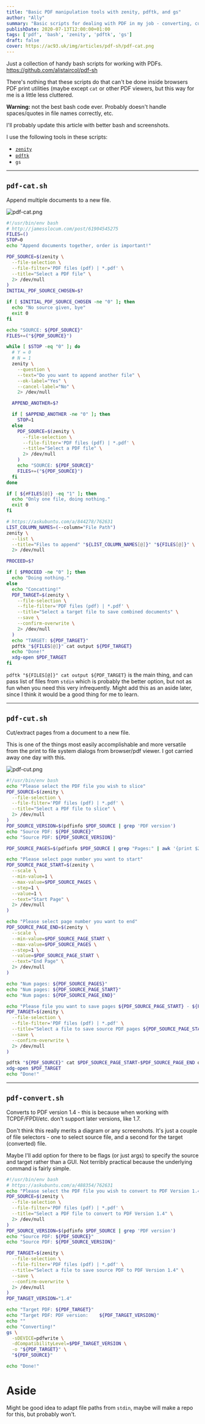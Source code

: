 ```yaml
---
title: "Basic PDF manipulation tools with zenity, pdftk, and gs"
author: "Ally"
summary: "Basic scripts for dealing with PDF in my job - converting, cutting and catting - throwing some `zenity` around `gs` and `pdftk`."
publishDate: 2020-07-13T12:00:00+01:00
tags: ['pdf', 'bash', 'zenity', 'pdftk', 'gs']
draft: false
cover: https://ac93.uk/img/articles/pdf-sh/pdf-cat.png
---
```


Just a collection of handy bash scripts for working with PDFs. https://github.com/alistaircol/pdf-sh

There's nothing that these scripts do that can't be done inside browsers PDF print utilities (maybe except `cat` or other PDF viewers, but this way for me is a little less cluttered.

**Warning:** not the best bash code ever. Probably doesn't handle spaces/quotes in file names correctly, etc.

I'll probably update this article with better bash and screenshots.

I use the following tools in these scripts:

* [`zenity`](https://linuxconfig.org/how-to-use-graphical-widgets-in-bash-scripts-with-zenity)
* [`pdftk`](https://linuxhint.com/install_pdftk_ubuntu/)
* `gs`

---

## `pdf-cat.sh`

Append multiple documents to a new file.

![pdf-cat.png](/img/articles/pdf-sh/pdf-cat.png)

```bash
#!/usr/bin/env bash
# http://jamesslocum.com/post/61904545275
FILES=()
STOP=0
echo "Append documents together, order is important!"

PDF_SOURCE=$(zenity \
  --file-selection \
  --file-filter='PDF files (pdf) | *.pdf' \
  --title="Select a PDF file" \
  2> /dev/null
)
INITIAL_PDF_SOURCE_CHOSEN=$?

if [ $INITIAL_PDF_SOURCE_CHOSEN -ne "0" ]; then
  echo "No source given, bye"
  exit 0
fi

echo "SOURCE: ${PDF_SOURCE}"
FILES+=("${PDF_SOURCE}")

while [ $STOP -eq "0" ]; do
  # Y = 0
  # N = 1
  zenity \
    --question \
    --text="Do you want to append another file" \
    --ok-label="Yes" \
    --cancel-label="No" \
    2> /dev/null

  APPEND_ANOTHER=$?

  if [ $APPEND_ANOTHER -ne "0" ]; then
    STOP=1
  else
    PDF_SOURCE=$(zenity \
      --file-selection \
      --file-filter='PDF files (pdf) | *.pdf' \
      --title="Select a PDF file" \
      2> /dev/null
    )
    echo "SOURCE: ${PDF_SOURCE}"
    FILES+=("${PDF_SOURCE}")
  fi
done

if [ ${#FILES[@]} -eq "1" ]; then
  echo "Only one file, doing nothing."
  exit 0
fi

# https://askubuntu.com/a/844278/762631
LIST_COLUMN_NAMES=(--column="File Path")
zenity \
  --list \
  --title="Files to append" "${LIST_COLUMN_NAMES[@]}" "${FILES[@]}" \
  2> /dev/null

PROCEED=$?

if [ $PROCEED -ne "0" ]; then
  echo "Doing nothing."
else
  echo "Concatting!"
  PDF_TARGET=$(zenity \
    --file-selection \
    --file-filter='PDF files (pdf) | *.pdf' \
    --title="Select a target file to save combined documents" \
    --save \
    --confirm-overwrite \
    2> /dev/null
  )
  echo "TARGET: ${PDF_TARGET}"
  pdftk "${FILES[@]}" cat output ${PDF_TARGET}
  echo "Done!"
  xdg-open $PDF_TARGET
fi
```

`pdftk "${FILES[@]}" cat output ${PDF_TARGET}` is the main thing, and can pass list of files from `stdin` which is probably the better option, but not as fun when you need this very infrequently. Might add this as an aside later, since I think it would be a good thing for me to learn.

---

## `pdf-cut.sh`

Cut/extract pages from a document to a new file.

This is one of the things most easily accomplishable and more versatile from the print to file system dialogs from browser/pdf viewer. I got carried away one day with this.

![pdf-cut.png](/img/articles/pdf-sh/pdf-cut.png)

```bash
#!/usr/bin/env bash
echo "Please select the PDF file you wish to slice"
PDF_SOURCE=$(zenity \
  --file-selection \
  --file-filter='PDF files (pdf) | *.pdf' \
  --title="Select a PDF file to slice" \
  2> /dev/null
)
PDF_SOURCE_VERSION=$(pdfinfo $PDF_SOURCE | grep 'PDF version')
echo "Source PDF: ${PDF_SOURCE}"
echo "Source PDF: ${PDF_SOURCE_VERSION}"

PDF_SOURCE_PAGES=$(pdfinfo $PDF_SOURCE | grep "Pages:" | awk '{print $2}')

echo "Please select page number you want to start"
PDF_SOURCE_PAGE_START=$(zenity \
  --scale \
  --min-value=1 \
  --max-value=$PDF_SOURCE_PAGES \
  --step=1 \
  --value=1 \
  --text="Start Page" \
  2> /dev/null
)

echo "Please select page number you want to end"
PDF_SOURCE_PAGE_END=$(zenity \
  --scale \
  --min-value=$PDF_SOURCE_PAGE_START \
  --max-value=$PDF_SOURCE_PAGES \
  --step=1 \
  --value=$PDF_SOURCE_PAGE_START \
  --text="End Page" \
  2> /dev/null
)

echo "Num pages: ${PDF_SOURCE_PAGES}"
echo "Num pages: ${PDF_SOURCE_PAGE_START}"
echo "Num pages: ${PDF_SOURCE_PAGE_END}"

echo "Please file you want to save pages ${PDF_SOURCE_PAGE_START} - ${PDF_SOURCE_PAGE_END}"
PDF_TARGET=$(zenity \
  --file-selection \
  --file-filter='PDF files (pdf) | *.pdf' \
  --title="Select a file to save source PDF pages ${PDF_SOURCE_PAGE_START} - ${PDF_SOURCE_PAGE_END}" \
  --save \
  --confirm-overwrite \
  2> /dev/null
)

pdftk "${PDF_SOURCE}" cat $PDF_SOURCE_PAGE_START-$PDF_SOURCE_PAGE_END output $PDF_TARGET 
xdg-open $PDF_TARGET
echo "Done!"
```

---

## `pdf-convert.sh`

Converts to PDF version 1.4 - this is because when working with TCPDF/FPDI/etc. don't support later versions, like 1.7.

Don't think this really merits a diagram or any screenshots. It's just a couple of file selectors - one to select source file, and a second for the target (converted) file.

Maybe I'll add option for there to be flags (or just args) to specify the source and target rather than a GUI. Not terribly practical because the underlying command is fairly simple. 

```bash
#!/usr/bin/env bash
# https://askubuntu.com/a/488354/762631
echo "Please select the PDF file you wish to convert to PDF Version 1.4"
PDF_SOURCE=$(zenity \
  --file-selection \
  --file-filter='PDF files (pdf) | *.pdf' \
  --title="Select a PDF file to convert to PDF Version 1.4" \
  2> /dev/null
)
PDF_SOURCE_VERSION=$(pdfinfo $PDF_SOURCE | grep 'PDF version')
echo "Source PDF: ${PDF_SOURCE}"
echo "Source PDF: ${PDF_SOURCE_VERSION}"

PDF_TARGET=$(zenity \
  --file-selection \
  --file-filter='PDF files (pdf) | *.pdf' \
  --title="Select a file to save source PDF to PDF Version 1.4" \
  --save \
  --confirm-overwrite \
  2> /dev/null
)
PDF_TARGET_VERSION="1.4"

echo "Target PDF: ${PDF_TARGET}"
echo "Target PDF: PDF version:    ${PDF_TARGET_VERSION}"
echo ""
echo "Converting!"
gs \
  -sDEVICE=pdfwrite \
  -dCompatibilityLevel=$PDF_TARGET_VERSION \
  -o "${PDF_TARGET}" \
  "${PDF_SOURCE}"

echo "Done!"
```

# Aside

Might be good idea to adapt file paths from `stdin`, maybe will make a repo for this, but probably won't.
